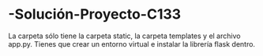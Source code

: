 # -Solución-Proyecto-C133

La carpeta sólo tiene la carpeta static, la carpeta templates y el archivo app.py. Tienes que crear un entorno virtual e instalar la librería flask dentro.